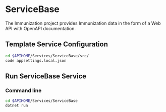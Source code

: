 # ServiceBase

The Immunization project provides Immunization data in the form of a Web API with OpenAPI documentation.

## Template Service Configuration

```bash
cd $APIHOME/Services/ServiceBase/src/
code appsettings.local.json
```

## Run ServiceBase Service

### Command line

```bash
cd $APIHOME/Services/ServiceBase
dotnet run
```